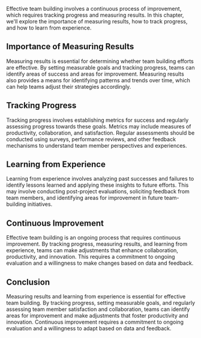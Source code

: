 
Effective team building involves a continuous process of improvement, which requires tracking progress and measuring results. In this chapter, we'll explore the importance of measuring results, how to track progress, and how to learn from experience.

Importance of Measuring Results
-------------------------------

Measuring results is essential for determining whether team building efforts are effective. By setting measurable goals and tracking progress, teams can identify areas of success and areas for improvement. Measuring results also provides a means for identifying patterns and trends over time, which can help teams adjust their strategies accordingly.

Tracking Progress
-----------------

Tracking progress involves establishing metrics for success and regularly assessing progress towards these goals. Metrics may include measures of productivity, collaboration, and satisfaction. Regular assessments should be conducted using surveys, performance reviews, and other feedback mechanisms to understand team member perspectives and experiences.

Learning from Experience
------------------------

Learning from experience involves analyzing past successes and failures to identify lessons learned and applying these insights to future efforts. This may involve conducting post-project evaluations, soliciting feedback from team members, and identifying areas for improvement in future team-building initiatives.

Continuous Improvement
----------------------

Effective team building is an ongoing process that requires continuous improvement. By tracking progress, measuring results, and learning from experience, teams can make adjustments that enhance collaboration, productivity, and innovation. This requires a commitment to ongoing evaluation and a willingness to make changes based on data and feedback.

Conclusion
----------

Measuring results and learning from experience is essential for effective team building. By tracking progress, setting measurable goals, and regularly assessing team member satisfaction and collaboration, teams can identify areas for improvement and make adjustments that foster productivity and innovation. Continuous improvement requires a commitment to ongoing evaluation and a willingness to adapt based on data and feedback.
